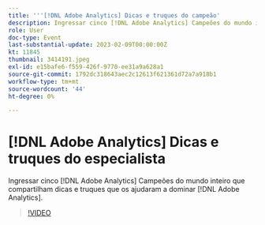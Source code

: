 ```yaml
---
title: '''[!DNL Adobe Analytics] Dicas e truques do campeão'
description: Ingressar cinco [!DNL Adobe Analytics] Campeões do mundo inteiro que compartilham dicas e truques que os ajudaram a dominar [!DNL Adobe Analytics].
role: User
doc-type: Event
last-substantial-update: 2023-02-09T00:00:00Z
kt: 11845
thumbnail: 3414191.jpeg
exl-id: e15bafe6-f559-426f-9770-ee31a9a628a1
source-git-commit: 1792dc318643aec2c12613f621361d72a7a918b1
workflow-type: tm+mt
source-wordcount: '44'
ht-degree: 0%

---
```


# [!DNL Adobe Analytics] Dicas e truques do especialista

Ingressar cinco [!DNL Adobe Analytics] Campeões do mundo inteiro que compartilham dicas e truques que os ajudaram a dominar [!DNL Adobe Analytics].

>[!VIDEO](https://video.tv.adobe.com/v/3414191/?quality=12&learn=on)
